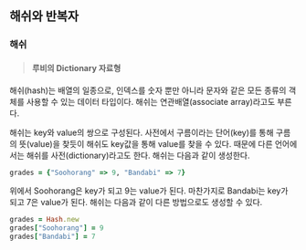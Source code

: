 
## 해쉬와 반복자
### 해쉬

> #### 루비의 Dictionary 자료형

해쉬(hash)는 배열의 일종으로, 인덱스를 숫자 뿐만 아니라 문자와 같은 모든 종류의 객체를 사용할 수 있는 데이터 타입이다. 해쉬는 연관배열(associate array)라고도 부른다.

해쉬는 key와 value의 쌍으로 구성된다. 사전에서 구름이라는 단어(key)를 통해 구름의 뜻(value)을 찾듯이 해쉬도 key값을 통해 value를 찾을 수 있다. 때문에 다른 언어에서는 해쉬를 사전(dictionary)라고도 한다.
해쉬는 다음과 같이 생성한다.

```ruby
grades = {"Soohorang" => 9, "Bandabi" => 7}
```
위에서 Soohorang은 key가 되고 9는 value가 된다. 마찬가지로 Bandabi는 key가 되고 7은 value가 된다. 해쉬는 다음과 같이 다른 방법으로도 생성할 수 있다.

```ruby
grades = Hash.new
grades["Soohorang"] = 9
grades["Bandabi"] = 7
```
<!--stackedit_data:
eyJoaXN0b3J5IjpbOTI3MjI0Nl19
-->